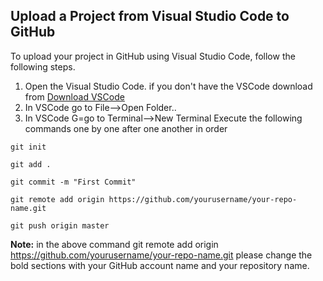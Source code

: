 ## Upload a Project from Visual Studio Code to GitHub
 
 
 To upload your project in GitHub using Visual Studio Code, follow the following steps.

1. Open the Visual Studio Code. if you don't have the VSCode download from [Download VSCode](https://code.visualstudio.com/download)
2. In VSCode go to File-->Open Folder..
3. In VSCode G=go to Terminal-->New Terminal
Execute the following commands one by one after one another in order

`git init`

`git add .`

`git commit -m "First Commit"`

`git remote add origin https://github.com/yourusername/your-repo-name.git`

`git push origin master`

**Note:** in the above command git remote add origin https://github.com/yourusername/your-repo-name.git please change the bold sections with your GitHub account name and your repository name.

